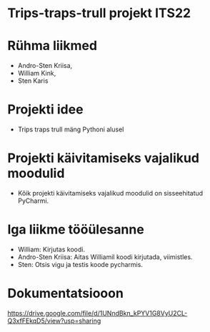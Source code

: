 # Trips-traps-trull projekt ITS22
# Rühma liikmed 
* Andro-Sten Kriisa, 
* William Kink, 
* Sten Karis 
# Projekti idee 
* Trips traps trull mäng Pythoni alusel
# Projekti käivitamiseks vajalikud moodulid
* Kõik projekti käivitamiseks vajalikud moodulid on sisseehitatud PyCharmi.
# Iga liikme tööülesanne
* William: Kirjutas koodi.
* Andro-Sten Kriisa: Aitas Williamil koodi kirjutada, viimistles.
* Sten: Otsis vigu ja testis koode pycharmis.
# Dokumentatsiooon
https://drive.google.com/file/d/1UNndBkn_kPYV1G8VyU2CL-Q3xfFEkqD5/view?usp=sharing
